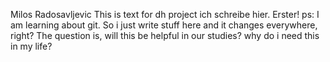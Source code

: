 Milos Radosavljevic
This is text for dh project
ich schreibe hier. Erster!
ps: I am learning about git.
So i just write stuff here and it changes everywhere, right?
The question is, will this be helpful in our studies?
why do i need this in my life?
